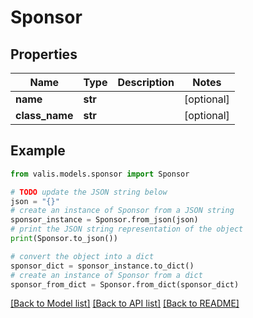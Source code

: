 # Sponsor


## Properties

Name | Type | Description | Notes
------------ | ------------- | ------------- | -------------
**name** | **str** |  | [optional] 
**class_name** | **str** |  | [optional] 

## Example

```python
from valis.models.sponsor import Sponsor

# TODO update the JSON string below
json = "{}"
# create an instance of Sponsor from a JSON string
sponsor_instance = Sponsor.from_json(json)
# print the JSON string representation of the object
print(Sponsor.to_json())

# convert the object into a dict
sponsor_dict = sponsor_instance.to_dict()
# create an instance of Sponsor from a dict
sponsor_from_dict = Sponsor.from_dict(sponsor_dict)
```
[[Back to Model list]](../README.md#documentation-for-models) [[Back to API list]](../README.md#documentation-for-api-endpoints) [[Back to README]](../README.md)


